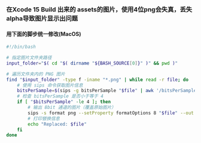 ### 在Xcode 15 Build 出来的 assets的图片，使用4位png会失真，丢失alpha导致图片显示出问题
#### 用下面的脚步统一修改(MacOS)
```sh
#!/bin/bash

# 指定图片文件夹路径
input_folder="$( cd "$( dirname "${BASH_SOURCE[0]}" )" && pwd )"

# 遍历文件夹内的 PNG 图片
find "$input_folder" -type f -iname "*.png" | while read -r file; do
    # 使用 sips 命令获取图片信息
    bitsPerSample=$(sips -g bitsPerSample "$file" | awk '/bitsPerSample:/{print $2}')
    # 检查 bitsPerSample 是否小于等于 4
    if [ "$bitsPerSample" -le 4 ]; then
        # 输出 8bit 通道的图片（覆盖原始图片）
        sips -s format png --setProperty formatOptions 8 "$file" --out "$file"
        # 打印替换信息
        echo "Replaced: $file"
    fi
done

```
